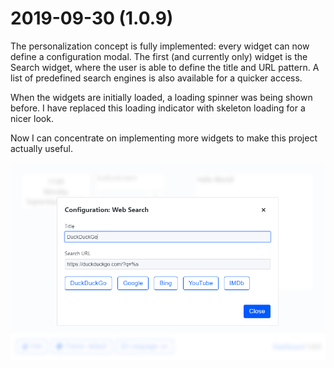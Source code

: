 # 2019-09-30 (1.0.9)

The personalization concept is fully implemented: every widget can now define a configuration modal. The first (and currently only) widget is the Search widget, where the user is able to define the title and URL pattern. A list of predefined search engines is also available for a quicker access.

When the widgets are initially loaded, a loading spinner was being shown before. I have replaced this loading indicator with skeleton loading for a nicer look.

Now I can concentrate on implementing more widgets to make this project actually useful.

![](../assets/img/1.0.9.png)
